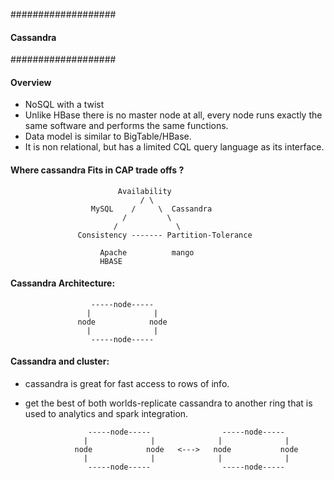 ###################
#### Cassandra ####
###################

#### Overview

- NoSQL with a twist
- Unlike HBase there is no master node at all, every node runs exactly the same software and performs the same functions.
- Data model is similar to BigTable/HBase.
- It is non relational, but has a limited CQL query language as its interface.

#### Where cassandra Fits in CAP trade offs ?

                            Availability
                                 / \
                      MySQL    /     \  Cassandra
                             /         \
                           /             \
                   Consistency ------- Partition-Tolerance
                      
                        Apache          mango
                        HBASE
                        
#### Cassandra Architecture:
      
                      -----node-----
                     |              |
                   node            node
                     |              |
                      -----node-----
                      
#### Cassandra and cluster:
  - cassandra is great for fast access to rows of info.
  - get the best of both worlds-replicate cassandra to another ring that is used to analytics and spark integration.
  
                      -----node-----                -----node-----
                     |              |              |              |
                   node            node   <--->   node           node 
                     |              |              |              |
                      -----node-----                -----node-----
